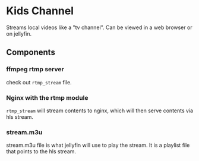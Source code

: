# Kids Channel

Streams local videos like a "tv channel".  Can be viewed in a web browser or on jellyfin.

## Components

### ffmpeg rtmp server

check out `rtmp_stream` file.

### Nginx with the rtmp module

`rtmp_stream` will stream contents to nginx, which will then serve contents via hls stream.

### stream.m3u

stream.m3u file is what jellyfin will use to play the stream.  It is a playlist file that points to the hls stream.
